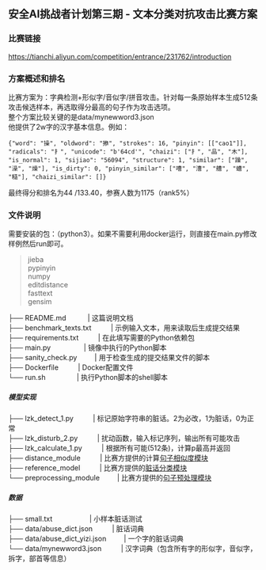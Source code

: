 
## 安全AI挑战者计划第三期 - 文本分类对抗攻击比赛方案
### 比赛链接
https://tianchi.aliyun.com/competition/entrance/231762/introduction
### 方案概述和排名
比赛方案为：字典检测+形似字/音似字/拼音攻击。针对每一条原始样本生成512条攻击候选样本，再选取得分最高的句子作为攻击选项。<br>
整个方案比较关键的是data/mynewword3.json  
他提供了2w字的汉字基本信息。例如：
```
{"word": "操", "oldword": "撡", "strokes": 16, "pinyin": [["cao1"]], "radicals": "扌", "unicode": "b'64cd'", "chaizi": ["扌", "品", "木"], "is_normal": 1, "sijiao": "56094", "structure": 1, "similar": ["躁", "澡", "燥"], "is_dirty": 0, "pinyin_similar": ["嘈", "漕", "艚", "螬", "糙"], "chaizi_similar": []}
```
最终得分和排名为44 /133.40，参赛人数为1175（rank5%）

### 文件说明
需要安装的包：（python3）。如果不需要利用docker运行，则直接在main.py修改样例然后run即可。
> jieba  
pypinyin  
numpy   
editdistance  
fasttext  
gensim  

├── README.md &nbsp; &nbsp;&nbsp;&nbsp;&nbsp;&nbsp;&nbsp;&nbsp;&nbsp;| 这篇说明文档<br>
├── benchmark_texts.txt &nbsp; &nbsp;&nbsp;&nbsp;&nbsp;&nbsp;&nbsp;       | 示例输入文本，用来读取后生成提交结果<br>
├── requirements.txt    &nbsp; &nbsp;&nbsp;&nbsp;&nbsp;&nbsp;&nbsp;    | 在此填写需要的Python依赖包<br>
├── main.py  &nbsp;&nbsp;&nbsp; &nbsp;&nbsp; &nbsp; &nbsp;&nbsp;&nbsp;&nbsp;&nbsp;&nbsp;    | 镜像中执行的Python脚本<br>
├── sanity_check.py    &nbsp; &nbsp;&nbsp;&nbsp;&nbsp;&nbsp;&nbsp;| 用于检查生成的提交结果文件的脚本<br>
├── Dockerfile         &nbsp; &nbsp;&nbsp;&nbsp;&nbsp;&nbsp;&nbsp;  | Docker配置文件<br>
└── run.sh   &nbsp;&nbsp;&nbsp;  &nbsp;&nbsp;&nbsp; &nbsp;&nbsp;&nbsp;&nbsp;&nbsp;&nbsp; | 执行Python脚本的shell脚本<br>
##### 模型实现
├── lzk_detect_1.py   &nbsp; &nbsp;&nbsp;&nbsp;&nbsp;&nbsp;&nbsp;   | 标记原始字符串的脏话。2为必改，1为脏话，0为正常<br>
├── lzk_disturb_2.py	&nbsp; &nbsp;&nbsp;&nbsp;&nbsp;&nbsp;&nbsp;   | 扰动函数，输入标记序列，输出所有可能攻击<br>
├── lzk_calculate_1.py &nbsp; &nbsp;&nbsp;&nbsp;&nbsp;&nbsp;&nbsp;  | 根据所有可能(512条)，计算p最高并返回<br>
├── distance_module  &nbsp; &nbsp;&nbsp;&nbsp;&nbsp;&nbsp;&nbsp;    | 比赛方提供的计算[句子相似度模块](https://tianchi.aliyun.com/competition/entrance/231762/information)<br>
├── reference_model   &nbsp; &nbsp;&nbsp;&nbsp;&nbsp;&nbsp;&nbsp;   | 比赛方提供的[脏话分类模块](https://tianchi.aliyun.com/competition/entrance/231762/information)<br>
└── preprocessing_module &nbsp; &nbsp;&nbsp;&nbsp;&nbsp;&nbsp;&nbsp;| 比赛方提供的[句子预处理模块](https://tianchi.aliyun.com/competition/entrance/231762/information)<br>
##### 数据
├── small.txt&nbsp;&nbsp;&nbsp;&nbsp;&nbsp;&nbsp;	&nbsp;&nbsp;&nbsp;&nbsp; &nbsp;&nbsp;&nbsp;&nbsp;&nbsp;&nbsp;			| 小样本脏话测试<br>
├── data/abuse_dict.json	&nbsp; &nbsp;&nbsp;&nbsp;&nbsp;&nbsp;&nbsp;	| 脏话词典<br>
├── data/abuse_dict_yizi.json&nbsp; &nbsp;&nbsp;&nbsp;&nbsp;&nbsp;&nbsp;	| 一个字的脏话词典<br>
└── data/mynewword3.json &nbsp; &nbsp;&nbsp;&nbsp;&nbsp;&nbsp;&nbsp;		| 汉字词典（包含所有字的形似字，音似字，拆字，部首等信息）<br>



